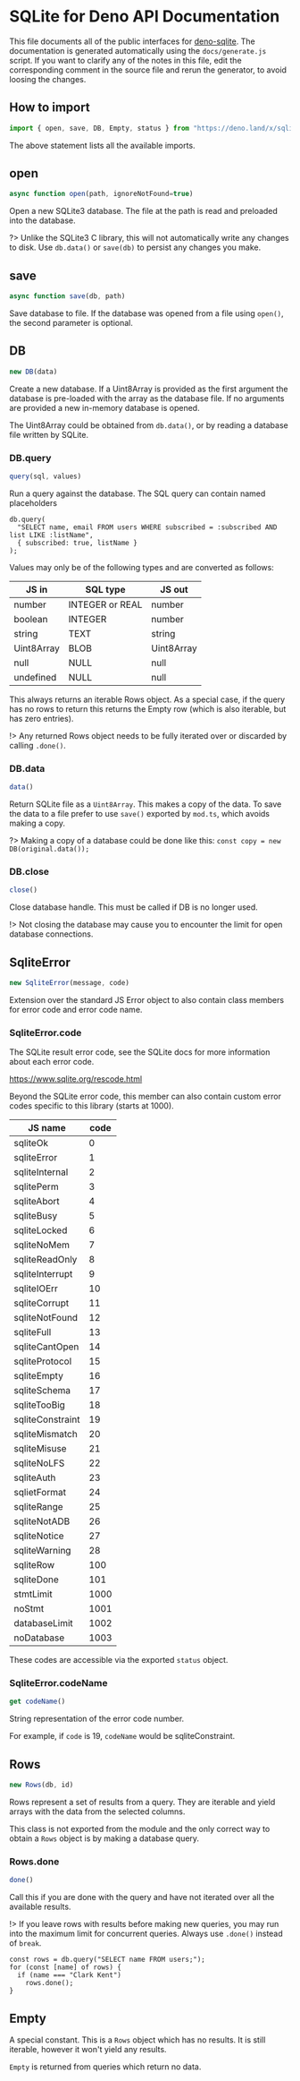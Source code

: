 # SQLite for Deno API Documentation

This file documents all of the public interfaces for [deno-sqlite](https://github.com/dyedgreen/deno-sqlite).
The documentation is generated automatically using the `docs/generate.js` script. If you want to
clarify any of the notes in this file, edit the corresponding comment in the source file and
rerun the generator, to avoid loosing the changes.


## How to import
```javascript
import { open, save, DB, Empty, status } from "https://deno.land/x/sqlite/mod.ts"
```
The above statement lists all the available imports.


## open
```javascript
async function open(path, ignoreNotFound=true)
```
Open a new SQLite3 database. The file at
the path is read and preloaded into the database.

?> Unlike the SQLite3 C library, this will not
automatically write any changes to disk. Use
`db.data()` or `save(db)` to persist any changes
you make.


## save
```javascript
async function save(db, path)
```
Save database to file. If the database was opened
from a file using `open()`, the second parameter
is optional.


## DB
```javascript
new DB(data)
```
Create a new database. If a Uint8Array
is provided as the first argument the
database is pre-loaded with the array as the
database file. If no arguments are provided
a new in-memory database is opened.

The Uint8Array could be obtained from
`db.data()`, or by reading a database
file written by SQLite.

### DB.query
```javascript
query(sql, values)
```
Run a query against the database. The SQL
query can contain named placeholders

    db.query(
      "SELECT name, email FROM users WHERE subscribed = :subscribed AND list LIKE :listName",
      { subscribed: true, listName }
    );

Values may only be of the following
types and are converted as follows:

| JS in      | SQL type        | JS out     |
|------------|-----------------|------------|
| number     | INTEGER or REAL | number     |
| boolean    | INTEGER         | number     |
| string     | TEXT            | string     |
| Uint8Array | BLOB            | Uint8Array |
| null       | NULL            | null       |
| undefined  | NULL            | null       |

This always returns an iterable Rows object.
As a special case, if the query has no rows
to return this returns the Empty row (which
is also iterable, but has zero entries).

!> Any returned Rows object needs to be fully
iterated over or discarded by calling
`.done()`.

### DB.data
```javascript
data()
```
Return SQLite file as a `Uint8Array`. This
makes a copy of the data. To save the data
to a file prefer to use `save()` exported by
`mod.ts`, which avoids making a copy.

?> Making a copy of a database could be done like
this: `const copy = new DB(original.data());`

### DB.close
```javascript
close()
```
Close database handle. This must be called if
DB is no longer used.

!> Not closing the database may cause you to
encounter the limit for open database
connections.


## SqliteError
```javascript
new SqliteError(message, code)
```
Extension over the standard JS Error object
to also contain class members for error code
and error code name.

### SqliteError.code

The SQLite result error code,
see the SQLite docs for more
information about each error code.

https://www.sqlite.org/rescode.html

Beyond the SQLite error code, this member
can also contain custom error codes specific
to this library (starts at 1000).

| JS name          | code |
|------------------|------|
| sqliteOk         | 0    |
| sqliteError      | 1    |
| sqliteInternal   | 2    |
| sqlitePerm       | 3    |
| sqliteAbort      | 4    |
| sqliteBusy       | 5    |
| sqliteLocked     | 6    |
| sqliteNoMem      | 7    |
| sqliteReadOnly   | 8    |
| sqliteInterrupt  | 9    |
| sqliteIOErr      | 10   |
| sqliteCorrupt    | 11   |
| sqliteNotFound   | 12   |
| sqliteFull       | 13   |
| sqliteCantOpen   | 14   |
| sqliteProtocol   | 15   |
| sqliteEmpty      | 16   |
| sqliteSchema     | 17   |
| sqliteTooBig     | 18   |
| sqliteConstraint | 19   |
| sqliteMismatch   | 20   |
| sqliteMisuse     | 21   |
| sqliteNoLFS      | 22   |
| sqliteAuth       | 23   |
| sqlietFormat     | 24   |
| sqliteRange      | 25   |
| sqliteNotADB     | 26   |
| sqliteNotice     | 27   |
| sqliteWarning    | 28   |
| sqliteRow        | 100  |
| sqliteDone       | 101  |
| stmtLimit        | 1000 |
| noStmt           | 1001 |
| databaseLimit    | 1002 |
| noDatabase       | 1003 |

These codes are accessible via
the exported `status` object.

### SqliteError.codeName
```javascript
get codeName()
```
String representation
of the error code number.

For example, if `code` is 19,
`codeName` would be sqliteConstraint.


## Rows
```javascript
new Rows(db, id)
```
Rows represent a set of results from a query.
They are iterable and yield arrays with
the data from the selected columns.

This class is not exported from the module
and the only correct way to obtain a `Rows`
object is by making a database query.

### Rows.done
```javascript
done()
```
Call this if you are done with the
query and have not iterated over all
the available results.

!> If you leave rows with results before
making new queries, you may run into the
maximum limit for concurrent queries.
Always use `.done()` instead of `break`.

    const rows = db.query("SELECT name FROM users;");
    for (const [name] of rows) {
      if (name === "Clark Kent")
        rows.done();
    }


## Empty

A special constant. This is a `Rows` object
which has no results. It is still iterable,
however it won't yield any results.

`Empty` is returned from queries which return
no data.
